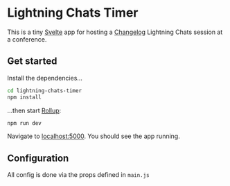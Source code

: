 # Lightning Chats Timer

This is a tiny [Svelte](https://svelte.dev) app for hosting a [Changelog](https://changelog.com) Lightning Chats session at a conference.

## Get started

Install the dependencies...

```bash
cd lightning-chats-timer
npm install
```

...then start [Rollup](https://rollupjs.org):

```bash
npm run dev
```

Navigate to [localhost:5000](http://localhost:5000). You should see the app running.

## Configuration

All config is done via the props defined in `main.js`
